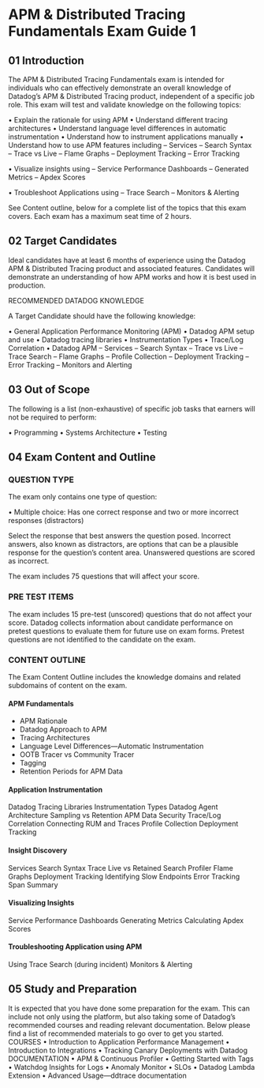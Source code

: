 # APM & Distributed Tracing Fundamentals Exam Guide 1

## 01 Introduction
The APM & Distributed Tracing Fundamentals exam is intended for individuals
who can effectively demonstrate an overall knowledge of Datadog’s APM &
Distributed Tracing product, independent of a specific job role.
This exam will test and validate knowledge on the following topics:

• Explain the rationale for using APM
• Understand different tracing architectures
• Understand language level differences in automatic instrumentation
• Understand how to instrument applications manually
• Understand how to use APM features including
– Services
– Search Syntax
– Trace vs Live
– Flame Graphs
– Deployment Tracking
– Error Tracking

• Visualize insights using
– Service Performance Dashboards
– Generated Metrics
– Apdex Scores

• Troubleshoot Applications using
– Trace Search
– Monitors & Alerting

See Content outline, below for a complete list of the topics that this exam covers.
Each exam has a maximum seat time of 2 hours.

## 02 Target Candidates
Ideal candidates have at least 6 months of experience using the Datadog
APM & Distributed Tracing product and associated features. Candidates will
demonstrate an understanding of how APM works and how it is best used
in production.

RECOMMENDED DATADOG KNOWLEDGE

A Target Candidate should have the following knowledge:

• General Application Performance Monitoring (APM)
• Datadog APM setup and use
• Datadog tracing libraries
• Instrumentation Types
• Trace/Log Correlation
• Datadog APM
  – Services
  – Search Syntax
  – Trace vs Live
  – Trace Search
  – Flame Graphs
  – Profile Collection
  – Deployment Tracking
  – Error Tracking
  – Monitors and Alerting


## 03 Out of Scope
The following is a list (non-exhaustive) of specific job tasks that earners will
not be required to perform:

• Programming
• Systems Architecture
• Testing

## 04 Exam Content and Outline
### QUESTION TYPE
The exam only contains one type of question:

• Multiple choice: Has one correct response and two or more incorrect responses (distractors)

Select the response that best answers the question posed. Incorrect answers, also known as distractors, are options that can be a plausible response for the question’s content area. Unanswered questions are scored as incorrect.

The exam includes 75 questions that will affect your score.

### PRE TEST ITEMS
The exam includes 15 pre-test (unscored) questions that do not affect your score. Datadog collects information about candidate performance on pretest questions to evaluate them for future use on exam forms. Pretest questions are not identified to the candidate on the exam.

### CONTENT OUTLINE
The Exam Content Outline includes the knowledge domains and related subdomains of content on the exam.

#### APM Fundamentals
  - APM Rationale
  - Datadog Approach to APM
  - Tracing Architectures
  - Language Level Differences—Automatic Instrumentation
  - OOTB Tracer vs Community Tracer
  - Tagging
  - Retention Periods for APM Data

#### Application Instrumentation
Datadog Tracing Libraries
Instrumentation Types
Datadog Agent Architecture
Sampling vs Retention
APM Data Security
Trace/Log Correlation
Connecting RUM and Traces
Profile Collection
Deployment Tracking
#### Insight Discovery
Services
Search Syntax
Trace Live vs Retained Search
Profiler Flame Graphs
Deployment Tracking
Identifying Slow Endpoints
Error Tracking
Span Summary
#### Visualizing Insights
Service Performance Dashboards
Generating Metrics
Calculating Apdex Scores
#### Troubleshooting Application using APM
Using Trace Search (during incident)
Monitors & Alerting

## 05 Study and Preparation
It is expected that you have done some preparation for the exam. This can
include not only using the platform, but also taking some of Datadog’s recommended
courses and reading relevant documentation. Below please find a
list of recommended materials to go over to get you started.
COURSES
• Introduction to Application Performance Management
• Introduction to Integrations
• Tracking Canary Deployments with Datadog
DOCUMENTATION
• APM & Continuous Profiler
• Getting Started with Tags
• Watchdog Insights for Logs
• Anomaly Monitor
• SLOs
• Datadog Lambda Extension
• Advanced Usage—ddtrace documentation
